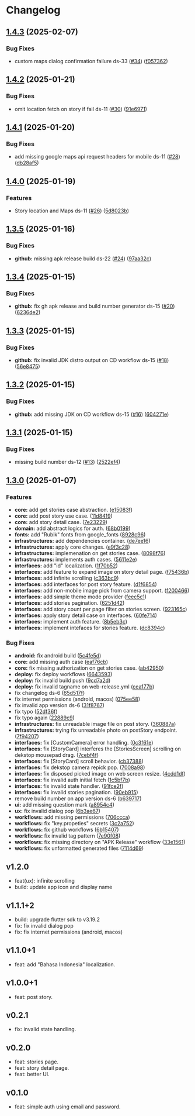 # Changelog

## [1.4.3](https://github.com/KeidsID/dicoding_story_fl/compare/dicoding_story_fl-v1.4.2...dicoding_story_fl-v1.4.3) (2025-02-07)


### Bug Fixes

* custom maps dialog confirmation failure ds-33 ([#34](https://github.com/KeidsID/dicoding_story_fl/issues/34)) ([f057362](https://github.com/KeidsID/dicoding_story_fl/commit/f0573620a8940117102c6439fba75e382898e411))

## [1.4.2](https://github.com/KeidsID/dicoding_story_fl/compare/dicoding_story_fl-v1.4.1...dicoding_story_fl-v1.4.2) (2025-01-21)


### Bug Fixes

* omit location fetch on story if fail ds-11 ([#30](https://github.com/KeidsID/dicoding_story_fl/issues/30)) ([91e6971](https://github.com/KeidsID/dicoding_story_fl/commit/91e69715eb2d9a4b2008a6ee7a06f88f19f77629))

## [1.4.1](https://github.com/KeidsID/dicoding_story_fl/compare/dicoding_story_fl-v1.4.0...dicoding_story_fl-v1.4.1) (2025-01-20)


### Bug Fixes

* add missing google maps api request headers for mobile ds-11 ([#28](https://github.com/KeidsID/dicoding_story_fl/issues/28)) ([db28af5](https://github.com/KeidsID/dicoding_story_fl/commit/db28af50d066ea54163d85037f104c2c4970af9c))

## [1.4.0](https://github.com/KeidsID/dicoding_story_fl/compare/dicoding_story_fl-v1.3.5...dicoding_story_fl-v1.4.0) (2025-01-19)


### Features

* Story location and Maps ds-11 ([#26](https://github.com/KeidsID/dicoding_story_fl/issues/26)) ([5d8023b](https://github.com/KeidsID/dicoding_story_fl/commit/5d8023b630ef0caf3154761fd17e82d19fa16d1c))

## [1.3.5](https://github.com/KeidsID/dicoding_story_fl/compare/dicoding_story_fl-v1.3.4...dicoding_story_fl-v1.3.5) (2025-01-16)


### Bug Fixes

* **github:** missing apk release build ds-22 ([#24](https://github.com/KeidsID/dicoding_story_fl/issues/24)) ([97aa32c](https://github.com/KeidsID/dicoding_story_fl/commit/97aa32cc1e285cb21c232244f7f34fda7053aad5))

## [1.3.4](https://github.com/KeidsID/dicoding_story_fl/compare/dicoding_story_fl-v1.3.3...dicoding_story_fl-v1.3.4) (2025-01-15)


### Bug Fixes

* **github:** fix gh apk release and build number generator ds-15 ([#20](https://github.com/KeidsID/dicoding_story_fl/issues/20)) ([6236de2](https://github.com/KeidsID/dicoding_story_fl/commit/6236de21f735c8f10036d1e663d6c796037945db))

## [1.3.3](https://github.com/KeidsID/dicoding_story_fl/compare/dicoding_story_fl-v1.3.2...dicoding_story_fl-v1.3.3) (2025-01-15)


### Bug Fixes

* **github:** fix invalid JDK distro output on CD workflow ds-15 ([#18](https://github.com/KeidsID/dicoding_story_fl/issues/18)) ([56e8475](https://github.com/KeidsID/dicoding_story_fl/commit/56e84758676da3a8b41c2b531a47ebd0e2b364da))

## [1.3.2](https://github.com/KeidsID/dicoding_story_fl/compare/dicoding_story_fl-v1.3.1...dicoding_story_fl-v1.3.2) (2025-01-15)


### Bug Fixes

* **github:** add missing JDK on CD workflow ds-15 ([#16](https://github.com/KeidsID/dicoding_story_fl/issues/16)) ([604271e](https://github.com/KeidsID/dicoding_story_fl/commit/604271e24ff6e8d6083ce2d0232747ff34537b53))

## [1.3.1](https://github.com/KeidsID/dicoding_story_fl/compare/dicoding_story_fl-v1.3.0...dicoding_story_fl-v1.3.1) (2025-01-15)


### Bug Fixes

* missing build number ds-12 ([#13](https://github.com/KeidsID/dicoding_story_fl/issues/13)) ([2522ef4](https://github.com/KeidsID/dicoding_story_fl/commit/2522ef4f9e7dcc515f81a912628b6d83cf9ff824))

## [1.3.0](https://github.com/KeidsID/dicoding_story_fl/compare/dicoding_story_fl-v1.2.0...dicoding_story_fl-v1.3.0) (2025-01-07)


### Features

* **core:** add get stories case abstraction. ([e15083f](https://github.com/KeidsID/dicoding_story_fl/commit/e15083fb2613743961380680af6f000f45f49678))
* **core:** add post story use case. ([11d8419](https://github.com/KeidsID/dicoding_story_fl/commit/11d84197066868e174977497a07c26866fb43494))
* **core:** add story detail case. ([7e23229](https://github.com/KeidsID/dicoding_story_fl/commit/7e23229c983e7721d54d2318c122e7eaadfe31ef))
* **domain:** add abstract logics for auth. ([68b0199](https://github.com/KeidsID/dicoding_story_fl/commit/68b01996485600b9d6112bc1942332d6b34dfba3))
* **fonts:** add "Rubik" fonts from google_fonts ([8928c96](https://github.com/KeidsID/dicoding_story_fl/commit/8928c96431e0d61ca794885e54c10c07dc8f4f16))
* **infrastructures:** add dependencies container. ([de7ee16](https://github.com/KeidsID/dicoding_story_fl/commit/de7ee162be2507c83627aa4bca20b9944fc04ea0))
* **infrastructures:** apply core changes. ([e9f3c28](https://github.com/KeidsID/dicoding_story_fl/commit/e9f3c28c311f8d15b37ddb8f5f5c976536838371))
* **infrastructures:** implemenation on get stories case. ([8098f76](https://github.com/KeidsID/dicoding_story_fl/commit/8098f76d43a4f271170dcd198d224ce5b72393cb))
* **infrastructures:** implements auth cases. ([5611e2e](https://github.com/KeidsID/dicoding_story_fl/commit/5611e2e016bd564b5d9583b38466528535fe2f70))
* **interfaces:** add "id" localization. ([1f70b52](https://github.com/KeidsID/dicoding_story_fl/commit/1f70b52350d719e19dd37629148fc595ff1d5ce3))
* **interfaces:** add feature to expand image on story detail page. ([f75436b](https://github.com/KeidsID/dicoding_story_fl/commit/f75436b883f8be1818caa3ab34852802087650d6))
* **interfaces:** add infinite scrolling ([c363bc9](https://github.com/KeidsID/dicoding_story_fl/commit/c363bc919ab2a8f99bc81313de6deeb61a8430cc))
* **interfaces:** add interfaces for post story feature. ([d1f6854](https://github.com/KeidsID/dicoding_story_fl/commit/d1f68540ac8df37ca15693500d942caaa70b1bab))
* **interfaces:** add non-mobile image pick from camera support. ([f200466](https://github.com/KeidsID/dicoding_story_fl/commit/f200466680e65c9652daa36a6bc24117614673ee))
* **interfaces:** add simple theme mode provider ([feec5c1](https://github.com/KeidsID/dicoding_story_fl/commit/feec5c19bc91669ba992eaf012e437530c635a3c))
* **interfaces:** add stories pagination. ([6251d42](https://github.com/KeidsID/dicoding_story_fl/commit/6251d42f6f620f30a2c49692ac0190ae2b108a04))
* **interfaces:** add story count per page filter on stories screen. ([923165c](https://github.com/KeidsID/dicoding_story_fl/commit/923165cb2c43ff435715af33278b1fa27e3ff385))
* **interfaces:** apply story detail case on interfaces. ([60fe714](https://github.com/KeidsID/dicoding_story_fl/commit/60fe7140556763c6680fc433e3bdafcc389cf8f6))
* **interfaces:** implement auth feature. ([8b5eb3c](https://github.com/KeidsID/dicoding_story_fl/commit/8b5eb3c7ef8fcb3f516f5fefcc151ab18dd2cdd6))
* **interfaces:** implement intefaces for stories feature. ([dc8394c](https://github.com/KeidsID/dicoding_story_fl/commit/dc8394c5648b1d4f008b2004b096cb8c1c4d5442))


### Bug Fixes

* **android:** fix android build ([5c4fe5d](https://github.com/KeidsID/dicoding_story_fl/commit/5c4fe5d425c49b308251ffd00e9a3c0137212ed5))
* **core:** add missing auth case ([eaf76cb](https://github.com/KeidsID/dicoding_story_fl/commit/eaf76cb4d909f015e73abe0d14334329946d0ab3))
* **core:** fix missing authorization on get stories case. ([ab42950](https://github.com/KeidsID/dicoding_story_fl/commit/ab429509c6745d18ebf12a4722399a0089900b27))
* **deploy:** fix deploy workflows ([6643593](https://github.com/KeidsID/dicoding_story_fl/commit/664359373b7060785568e5644c3dea51fb1e7c2e))
* **deploy:** fix invalid build push ([9cd7a2d](https://github.com/KeidsID/dicoding_story_fl/commit/9cd7a2dfdeeb4bf8364ca5db811a68b9d145c5d3))
* **deploy:** fix invalid tagname on web-release.yml ([cea177b](https://github.com/KeidsID/dicoding_story_fl/commit/cea177b9ea3cd208e70a44dcf72496972dc4dbee))
* fix changelog ds-6 ([65d517f](https://github.com/KeidsID/dicoding_story_fl/commit/65d517f5e4ff09ae2935cd8d4d0cdd6e4ee4e699))
* fix internet permissions (android, macos) ([075ee58](https://github.com/KeidsID/dicoding_story_fl/commit/075ee58812c4bc98433ed8abc68f36a796760527))
* fix invalid app version ds-6 ([31f8767](https://github.com/KeidsID/dicoding_story_fl/commit/31f8767bb7728130ce3ca1e25322215c81b36dc7))
* fix typo ([52df36f](https://github.com/KeidsID/dicoding_story_fl/commit/52df36f1bbc5339bcfc990866f097a063131dfc8))
* fix typo again ([22889c9](https://github.com/KeidsID/dicoding_story_fl/commit/22889c98d2c197b61a872f89d909f175a385c2df))
* **infrastructures:** fix unreadable image file on post story. ([360887a](https://github.com/KeidsID/dicoding_story_fl/commit/360887a8b3fb1eaff260121fb6ee555b4592d30d))
* **infrastructures:** trying fix unreadable photo on postStory endpoint. ([7f94207](https://github.com/KeidsID/dicoding_story_fl/commit/7f942079d3418dd5f9fa4cdac135da6635da1bb6))
* **interfaces:** fix [CustomCamera] error handling. ([0c3f61e](https://github.com/KeidsID/dicoding_story_fl/commit/0c3f61eb3b9b657c8cbea067a39b3bd6ac9d51a0))
* **interfaces:** fix [StoryCard] interferes the [StoriesScreen] scrolling on dekstop mousepad drag. ([7cebf4f](https://github.com/KeidsID/dicoding_story_fl/commit/7cebf4f680dbead9cf9adae6a032b6aced3f89d6))
* **interfaces:** fix [StoryCard] scroll behavior. ([cb37388](https://github.com/KeidsID/dicoding_story_fl/commit/cb37388b518e604f710a00425fc33688b9781b9d))
* **interfaces:** fix dekstop camera repick pop. ([7008a98](https://github.com/KeidsID/dicoding_story_fl/commit/7008a9887fae69f987dfd107ee7a707050815198))
* **interfaces:** fix disposed picked image on web screen resize. ([4cdd1df](https://github.com/KeidsID/dicoding_story_fl/commit/4cdd1df16901f21dbe36a91ce7cfc843ba8acf00))
* **interfaces:** fix invalid auth initial fetch ([1c5bf7b](https://github.com/KeidsID/dicoding_story_fl/commit/1c5bf7b38b2f2d2f77d8fefc28ffb4c8836d8381))
* **interfaces:** fix invalid state handler. ([91fce2f](https://github.com/KeidsID/dicoding_story_fl/commit/91fce2f87aa1fc24bfae05e6e16d2fa3a3a04a57))
* **interfaces:** fix invalid stories pagination. ([90eb915](https://github.com/KeidsID/dicoding_story_fl/commit/90eb9154562c2a14ff60e39c466690b2dec4fdf5))
* remove build number on app version ds-6 ([b639717](https://github.com/KeidsID/dicoding_story_fl/commit/b6397178be0161399ed9da4a8fce34d330dee7ae))
* **ui:** add missing question mark ([a8954c4](https://github.com/KeidsID/dicoding_story_fl/commit/a8954c4a02141e19dc4792dd6d0a4adee2b13e36))
* **ux:** fix invalid dialog pop ([6b3ae67](https://github.com/KeidsID/dicoding_story_fl/commit/6b3ae674d4911e3d163867f2cda6258a30643e2d))
* **workflows:** add missing permissions ([706ccca](https://github.com/KeidsID/dicoding_story_fl/commit/706cccaaba34634bf7b397d248fecf88492a6eae))
* **workflows:** fix "key.propeties" secrets ([3c2a752](https://github.com/KeidsID/dicoding_story_fl/commit/3c2a752476642d7a1be301ee0661e9711611fcff))
* **workflows:** fix github workflows ([6b15407](https://github.com/KeidsID/dicoding_story_fl/commit/6b154078a3af5a66f29e136d5b45205f2d1cb761))
* **workflows:** fix invalid tag pattern ([7e90f08](https://github.com/KeidsID/dicoding_story_fl/commit/7e90f08022d5f9898d93a17d26f3bac0ce7f87cb))
* **workflows:** fix missing directory on "APK Release" workflow ([33e1561](https://github.com/KeidsID/dicoding_story_fl/commit/33e1561a87820ca901f7481d7c944380c567cf9b))
* **workflows:** fix unformatted generated files ([7114d69](https://github.com/KeidsID/dicoding_story_fl/commit/7114d6928e264c12b8071480863d7cc00a5cf171))

## v1.2.0

- feat(ux): infinite scrolling
- build: update app icon and display name

## v1.1.1+2

- build: upgrade flutter sdk to v3.19.2
- fix: fix invalid dialog pop
- fix: fix internet permissions (android, macos)

## v1.1.0+1

- feat: add "Bahasa Indonesia" localization.

## v1.0.0+1

- feat: post story.

## v0.2.1

- fix: invalid state handling.

## v0.2.0

- feat: stories page.
- feat: story detail page.
- feat: better UI.

## v0.1.0

- feat: simple auth using email and password.
